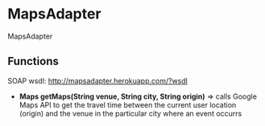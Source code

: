 # MapsAdapter
MapsAdapter

## Functions
SOAP
wsdl: http://mapsadapter.herokuapp.com/?wsdl
- **Maps getMaps(String venue, String city, String origin)**  =>  calls Google Maps API to get the travel time between the current user location (origin) and the venue in the particular city where an event occurrs
